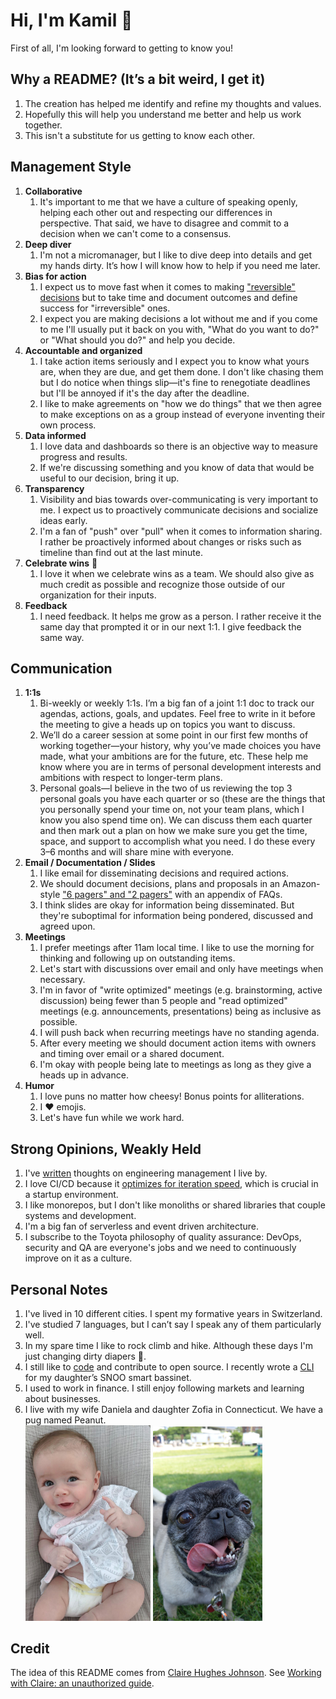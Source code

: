 # Hi, I'm Kamil :wave:

First of all, I'm looking forward to getting to know you!

## Why a README? (It’s a bit weird, I get it)

1. The creation has helped me identify and refine my thoughts and values.
1. Hopefully this will help you understand me better and help us work together.
1. This isn't a substitute for us getting to know each other.

## Management Style

1. **Collaborative**  
    1. It's important to me that we have a culture of speaking openly,
    helping each other out and respecting our differences in perspective. That said,
    we have to disagree and commit to a decision when we can't come to a consensus.
1. **Deep diver** 
    1. I'm not a micromanager, but I like to dive deep into details and get my hands
    dirty. It’s how I will know how to help if you need me later.
1. **Bias for action**
    1. I expect us to move fast when it comes to making ["reversible" decisions](https://github.com/ksindi/managers-playbook#making-decisions)
    but to take time and document outcomes and define success for "irreversible" ones.
    1. I expect you are making decisions a lot without me and if you come to me I'll
    usually put it back on you with, "What do you want to do?" or "What should you
    do?" and help you decide.
1. **Accountable and organized**
    1. I take action items seriously and I expect you to know what yours are,
    when they are due, and get them done. I don't like chasing them but I do
    notice when things slip—it's fine to renegotiate deadlines but I'll be annoyed
    if it's the day after the deadline.
    1. I like to make agreements on "how we do things" that we then agree to
    make exceptions on as a group instead of everyone inventing their own process.
1. **Data informed**
    1. I love data and dashboards so there is an objective way to measure progress and
    results.
    1. If we're discussing something and you know of data that would
    be useful to our decision, bring it up.
1. **Transparency**
    1. Visibility and bias towards over-communicating is very important to me. I expect
    us to proactively communicate decisions and socialize ideas early.
    1. I'm a fan of "push" over "pull" when it comes to information sharing. I rather be
    proactively informed about changes or risks such as timeline than find out at the last minute.
1. **Celebrate wins** :tada:
    1. I love it when we celebrate wins as a team. We should also give as much
    credit as possible and recognize those outside of our organization for their inputs.
1. **Feedback**
    1. I need feedback. It helps me grow as a person. I rather receive it the same day that
    prompted it or in our next 1:1. I give feedback the same way.

## Communication

1. **1:1s**
    1. Bi-weekly or weekly 1:1s. I’m a big fan of a joint 1:1 doc to track our agendas,
    actions, goals, and updates. Feel free to write in it before the meeting to give a
    heads up on topics you want to discuss.
    1. We’ll do a career session at some point in our first few months of working
    together—your history, why you’ve made choices you have made, what your
    ambitions are for the future, etc. These help me know where you are in terms of
    personal development interests and ambitions with respect to longer-term
    plans.
    1. Personal goals—I believe in the two of us reviewing the top 3 personal goals
    you have each quarter or so (these are the things that you personally spend your
    time on, not your team plans, which I know you also spend time on). We can
    discuss them each quarter and then mark out a plan on how we make sure you
    get the time, space, and support to accomplish what you need. I do these every
    3–6 months and will share mine with everyone.
1. **Email / Documentation / Slides**
    1. I like email for disseminating decisions and required actions.
    1. We should document decisions, plans and proposals in an Amazon-style
    ["6 pagers" and "2 pagers"](https://medium.com/@inowland/using-6-page-and-2-page-documents-to-make-organizational-decisions-3216badde909)
    with an appendix of FAQs.
    1. I think slides are okay for information being disseminated. But they're
    suboptimal for information being pondered, discussed and agreed upon.
1. **Meetings**
    1. I prefer meetings after 11am local time. I like to use the morning for
    thinking and following up on outstanding items.
    1. Let's start with discussions over email and only have meetings when necessary.
    1. I'm in favor of "write optimized" meetings (e.g. brainstorming, active discussion)
    being fewer than 5 people and "read optimized" meetings (e.g.
    announcements, presentations) being as inclusive as possible.
    1. I will push back when recurring meetings have no standing agenda.
    1. After every meeting we should document action items with owners and timing over email
    or a shared document.
    1. I'm okay with people being late to meetings as long as they give a heads up in
    advance.
1. **Humor**
    1. I love puns no matter how cheesy! Bonus points for alliterations.
    1. I :heart: emojis.
    1. Let's have fun while we work hard.

## Strong Opinions, Weakly Held

1. I've [written](https://github.com/ksindi/managers-playbook) thoughts on engineering management I live by.
1. I love CI/CD because it [optimizes for
iteration speed](https://erikbern.com/2017/07/06/optimizing-for-iteration-speed.html), which is crucial in a startup environment.
1. I like monorepos, but I don't like monoliths or shared libraries that couple systems and
development.
1. I'm a big fan of serverless and event driven architecture.
1. I subscribe to the Toyota philosophy of quality assurance:
DevOps, security and QA are everyone's jobs and we need to continuously improve on it as a culture.

## Personal Notes

1. I've lived in 10 different cities. I spent my formative years in Switzerland.
2. I've studied 7 languages, but I can’t say I speak any of them particularly well.
3. In my spare time I like to rock climb and hike. Although these days I'm just changing dirty diapers :baby:.
4. I still like to [code](https://github.com/ksindi) and contribute to open source. I recently wrote a [CLI](https://github.com/ksindi/snoo)​ for my daughter’s SNOO smart bassinet.
5. I used to work in finance. I still enjoy following markets and learning about businesses.
6. I live with my wife Daniela and daughter Zofia in Connecticut. We have a pug named Peanut.  
    <img src="images/zofia.jpg" width="200">
    <img src="images/peanut.jpg" width="175">

## Credit

The idea of this README comes from [Claire Hughes Johnson](https://www.linkedin.com/in/claire-hughes-johnson-7058).
See [Working with Claire: an unauthorized guide](http://growth.eladgil.com/book/the-role-of-the-ceo/insights-working-with-claire/).
